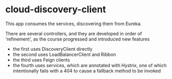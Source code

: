 # cloud-discovery-client

This app consumes the services, discovering them from Eureka.

There are several controllers, and they are developed in order of 'refinement', as the course progressed
and introduced new features
- the first uses DiscoveryClient directly
- the second uses LoadBalancerClient and Ribbon
- the third uses Feign clients
- the fourth uses services, which are annotated with Hystrix, one of which intentionally fails with a 404 to cause a fallback method to be invoked 